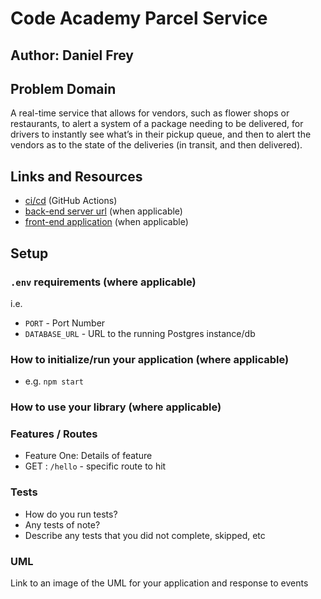 # Code Academy Parcel Service

## Author: Daniel Frey

## Problem Domain

A real-time service that allows for vendors, such as flower shops or restaurants, to alert a system of a package needing to be delivered, for drivers to instantly see what’s in their pickup queue, and then to alert the vendors as to the state of the deliveries (in transit, and then delivered).

## Links and Resources

- [ci/cd](http://xyz.com) (GitHub Actions)
- [back-end server url](http://xyz.com) (when applicable)
- [front-end application](http://xyz.com) (when applicable)

## Setup

### `.env` requirements (where applicable)

i.e.

- `PORT` - Port Number
- `DATABASE_URL` - URL to the running Postgres instance/db

### How to initialize/run your application (where applicable)

- e.g. `npm start`

### How to use your library (where applicable)

### Features / Routes

- Feature One: Details of feature
- GET : `/hello` - specific route to hit

### Tests

- How do you run tests?
- Any tests of note?
- Describe any tests that you did not complete, skipped, etc

### UML

Link to an image of the UML for your application and response to events
